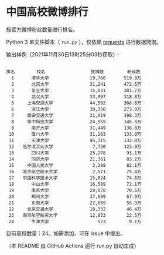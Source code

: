 
# 中国高校微博排行

按官方微博粉丝数量进行排名。

Python 3 单文件脚本（ `run.py` ），仅依赖 [requests](https://github.com/psf/requests) 进行数据爬取。

输出样例（2021年11月30日13时25分03秒获取）：

```

排名　　　　　校名　　　　　         微博数         粉丝数
  1　　　　清华大学　　　　         19,780       519.9万
  2　　　　北京大学　　　　         31,241       472.6万
  3　　　　复旦大学　　　　         15,031       381.7万
  4　　　　武汉大学　　　　         33,097       318.8万
  5　　　上海交通大学　　　         44,592       308.8万
  6　　　　浙江大学　　　　         30,350       273.0万
  7　　　西安交通大学　　　         31,619       198.3万
  8　　　华中科技大学　　　         24,555       145.5万
  9　　　　南开大学　　　　         31,449       136.8万
 10　　　　厦门大学　　　　         31,203       133.0万
 11　　　　天津大学　　　　         45,315       132.8万
 12　　哈尔滨工业大学　　　          7,720       123.9万
 13　　　　四川大学　　　　         25,278        93.1万
 14　　　　同济大学　　　　         21,361        83.2万
 15　　　中国人民大学　　　          3,288        82.1万
 16　　北京航空航天大学　　          2,571        75.4万
 17　　中国科学技术大学　　         15,824        74.8万
 18　　　　中山大学　　　　         16,589        72.1万
 19　　　　南京大学　　　　         28,078        70.6万
 20　　　　郑州大学　　　　         37,699        67.9万
 21　　　　东南大学　　　　         22,869        55.9万
 22　　　北京交通大学　　　         18,332        46.4万
 23　　南京航空航天大学　　         12,033        22.5万
 24　　　　牛津大学　　　　            573         9.1万

```

目前高校数量：24。如需添加，可在 issue 中提出。

（本 README 由 GitHub Actions 运行 run.py 自动生成）

